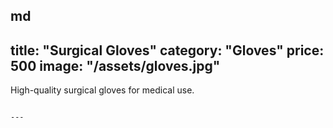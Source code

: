 
md
---
title: "Surgical Gloves"
category: "Gloves"
price: 500
image: "/assets/gloves.jpg"
---

High-quality surgical gloves for medical use.
```

---
